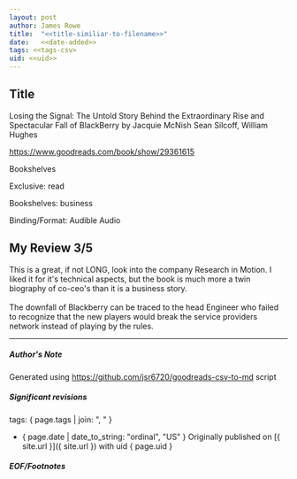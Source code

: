 ```yaml
---
layout: post
author: James Rowe
title:  "<<title-similiar-to-filename>>"
date:   <<date-added>>
tags: <<tags-csv>
uid: <<uid>>
---
```


<!-- highly dependent on how you personally use jekyll templates, and how you want this to show up -->

## Title

Losing the Signal: The Untold Story Behind the Extraordinary Rise and Spectacular Fall of BlackBerry by Jacquie McNish
Sean Silcoff, William Hughes 

https://www.goodreads.com/book/show/29361615

Bookshelves

Exclusive: read

Bookshelves: business

Binding/Format: Audible Audio

## My Review 3/5

This is a great, if not LONG, look into the company Research in Motion. I liked it for it's technical aspects, but the book is much more a twin biography of co-ceo's than it is a business story.<br/><br/>The downfall of Blackberry can be traced to the head Engineer who failed to recognize that the new players would break the service providers network instead of playing by the rules.

---

##### Author's Note

Generated using https://github.com/jsr6720/goodreads-csv-to-md script

##### Significant revisions

tags: { page.tags | join: ", " } <!-- todo move this somewhere -->

- { page.date | date_to_string: "ordinal", "US" } Originally published on [{ site.url }]({ site.url }) with uid { page.uid }

##### EOF/Footnotes
